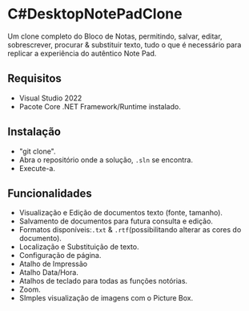 # C#DesktopNotePadClone
Um clone completo do Bloco de Notas, permitindo, salvar, editar, sobrescrever, procurar &amp; substituir texto, tudo o que é necessário para replicar a experiência do autêntico Note Pad.

## Requisitos
- Visual Studio 2022
- Pacote Core .NET Framework/Runtime instalado.

## Instalação
- "git clone".
- Abra o repositório onde a solução, `.sln` se encontra.
- Execute-a.

## Funcionalidades
- Visualização e Edição de documentos texto (fonte, tamanho).
- Salvamento de documentos para futura consulta e edição.
- Formatos disponíveis:`.txt` & `.rtf`(possibilitando alterar as cores do documento).
- Localização e Substituição de texto.
- Configuração de página.
- Atalho de Impressão
- Atalho Data/Hora.
- Atalhos de teclado para todas as funções notórias.
- Zoom.
- SImples visualização de imagens com o Picture Box.
